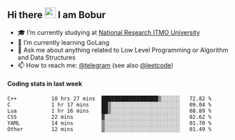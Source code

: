 ## Hi there <img src="https://media.giphy.com/media/hvRJCLFzcasrR4ia7z/giphy.gif" width="25px" height="25px"> I am Bobur

- :mortar_board: I’m currently studying at [National Research ITMO University](https://itmo.ru/)
- :seedling: I’m currently learning GoLang
- :speech_balloon: Ask me about anything related to Low Level Programming or Algorithm and Data Structures
- :mailbox: How to reach me: [@telegram](https://t.me/octoant) (see also [@leetcode](https://leetcode.com/octoant/))    

#### Coding stats in last week

<!--START_SECTION:waka-->

```text
C++           10 hrs 27 mins  ██████████████████▒░░░░░░   72.82 %
C             1 hr 17 mins    ██▒░░░░░░░░░░░░░░░░░░░░░░   09.04 %
Lua           1 hr 16 mins    ██▒░░░░░░░░░░░░░░░░░░░░░░   08.89 %
CSS           22 mins         ▓░░░░░░░░░░░░░░░░░░░░░░░░   02.62 %
YAML          14 mins         ▒░░░░░░░░░░░░░░░░░░░░░░░░   01.70 %
Other         12 mins         ▒░░░░░░░░░░░░░░░░░░░░░░░░   01.49 %
```

<!--END_SECTION:waka-->
